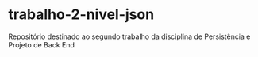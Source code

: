# trabalho-2-nivel-json
Repositório destinado ao segundo trabalho da disciplina de Persistência e Projeto de Back End
